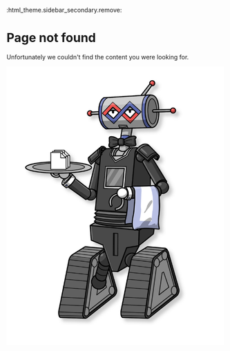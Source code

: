 :html_theme.sidebar_secondary.remove:

# Page not found

Unfortunately we couldn't find the content you were looking for.

<div id="logbot-container">

![](_static/images/Butlerbot_print_res.png)

</div>
